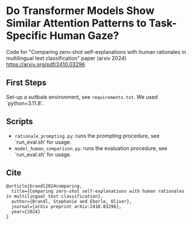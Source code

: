 # Do Transformer Models Show Similar Attention Patterns to Task-Specific Human Gaze?
Code for "Comparing zero-shot self-explanations with human rationales in multilingual text classification" paper (arxiv 2024)
https://arxiv.org/pdf/2410.03296


## First Steps
Set-up a suitbale environment, see `requirements.txt`. We used `python=3.11.8'.


## Scripts
* `rationale_prompting.py`: runs the prompting procedure, see `run_eval.sh' for usage. 
* `model_human_comparison.py`: runs the evaluation procedure, see `run_eval.sh' for usage.  


## Cite
    @article{brandl2024comparing,
      title={Comparing zero-shot self-explanations with human rationales in multilingual text classification},
      author={Brandl, Stephanie and Eberle, Oliver},
      journal={arXiv preprint arXiv:2410.03296},
      year={2024}
    }

